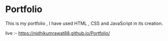 # Portfolio
This is my portfolio , I have used HTML , CSS and JavaScript in its creation. 

live :- https://nidhikumrawat88.github.io/Portfolio/
